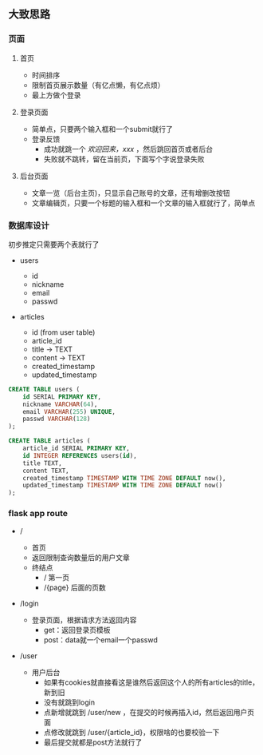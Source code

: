 
## 大致思路

### 页面

1. 首页
   * 时间排序
   * 限制首页展示数量（有亿点懒，有亿点烦）
   * 最上方做个登录

2. 登录页面
   * 简单点，只要两个输入框和一个submit就行了
   * 登录反馈
     * 成功就跳一个 <i>欢迎回来，xxx</i> ，然后跳回首页或者后台
     * 失败就不跳转，留在当前页，下面写个字说登录失败

3. 后台页面
   * 文章一览（后台主页)，只显示自己账号的文章，还有增删改按钮
   * 文章编辑页，只要一个标题的输入框和一个文章的输入框就行了，简单点


### 数据库设计

初步推定只需要两个表就行了

* users
  * id
  * nickname
  * email
  * passwd

* articles
  * id (from user table)
  * article_id
  * title -> TEXT
  * content -> TEXT
  * created_timestamp
  * updated_timestamp

```sql
CREATE TABLE users (
    id SERIAL PRIMARY KEY,
    nickname VARCHAR(64),
    email VARCHAR(255) UNIQUE,
    passwd VARCHAR(128)
);

CREATE TABLE articles (
    article_id SERIAL PRIMARY KEY,
    id INTEGER REFERENCES users(id),
    title TEXT,
    content TEXT,
    created_timestamp TIMESTAMP WITH TIME ZONE DEFAULT now(),
    updated_timestamp TIMESTAMP WITH TIME ZONE DEFAULT now()
);
```

### flask app route

* / 
  * 首页
  * 返回限制查询数量后的用户文章
  * 终结点
    * / 第一页
    * /{page} 后面的页数

* /login
  * 登录页面，根据请求方法返回内容
    * get：返回登录页模板
    * post：data就一个email一个passwd

* /user
  * 用户后台
    * 如果有cookies就直接看这是谁然后返回这个人的所有articles的title，新到旧
    * 没有就跳到login
    * 点新增就跳到 /user/new ，在提交的时候再插入id，然后返回用户页面
    * 点修改就跳到 /user/{article_id}，权限啥的也要校验一下
    * 最后提交就都是post方法就行了

